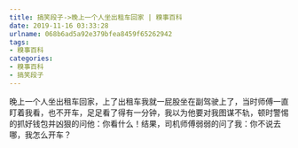 ```yaml
---
title: 搞笑段子->晚上一个人坐出租车回家 | 糗事百科
date: 2019-11-16 03:33:28
urlname: 068b6ad5a92e379bfea8459f65262942
tags: 
- 糗事百科
categories:
- 糗事百科
- 搞笑段子
---
```

晚上一个人坐出租车回家，上了出租车我就一屁股坐在副驾驶上了，当时师傅一直盯着我看，也不开车，足足看了得有一分钟，我以为他要对我图谋不轨，顿时警惕的抓好钱包并凶狠的问他：你看什么！结果，司机师傅弱弱的问了我：你不说去哪，我怎么开车？


